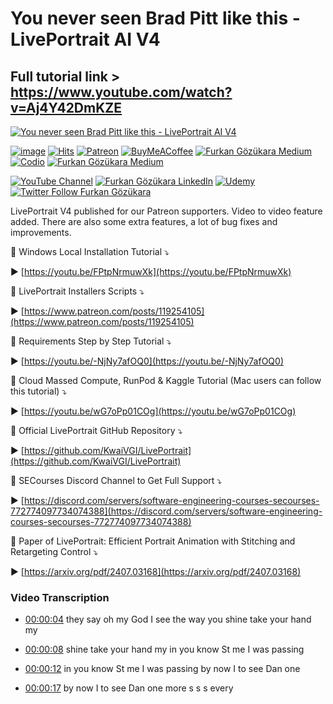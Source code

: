 # You never seen Brad Pitt like this - LivePortrait AI V4

## Full tutorial link > https://www.youtube.com/watch?v=Aj4Y42DmKZE

[![You never seen Brad Pitt like this - LivePortrait AI V4](https://img.youtube.com/vi/Aj4Y42DmKZE/sddefault.jpg)](https://www.youtube.com/watch?v=Aj4Y42DmKZE "You never seen Brad Pitt like this - LivePortrait AI V4")

[![image](https://img.shields.io/discord/772774097734074388?label=Discord&logo=discord)](https://discord.com/servers/software-engineering-courses-secourses-772774097734074388) [![Hits](https://hits.sh/github.com/FurkanGozukara/Stable-Diffusion/blob/main/Tutorials/You-never-seen-Brad-Pitt-like-this-LivePortrait-AI-V4.md.svg?style=plastic&label=Hits%20Since%2025.08.27&labelColor=007ec6&logo=SECourses)](https://hits.sh/github.com/FurkanGozukara/Stable-Diffusion/blob/main/Tutorials/You-never-seen-Brad-Pitt-like-this-LivePortrait-AI-V4.md)
[![Patreon](https://img.shields.io/badge/Patreon-Support%20Me-F2EB0E?style=for-the-badge&logo=patreon)](https://www.patreon.com/c/SECourses) [![BuyMeACoffee](https://img.shields.io/badge/Buy%20Me%20a%20Coffee-ffdd00?style=for-the-badge&logo=buy-me-a-coffee&logoColor=black)](https://www.buymeacoffee.com/DrFurkan) [![Furkan Gözükara Medium](https://img.shields.io/badge/Medium-Follow%20Me-800080?style=for-the-badge&logo=medium&logoColor=white)](https://medium.com/@furkangozukara) [![Codio](https://img.shields.io/static/v1?style=for-the-badge&message=Articles&color=4574E0&logo=Codio&logoColor=FFFFFF&label=CivitAI)](https://civitai.com/user/SECourses/articles) [![Furkan Gözükara Medium](https://img.shields.io/badge/DeviantArt-Follow%20Me-990000?style=for-the-badge&logo=deviantart&logoColor=white)](https://www.deviantart.com/monstermmorpg)

[![YouTube Channel](https://img.shields.io/badge/YouTube-SECourses-C50C0C?style=for-the-badge&logo=youtube)](https://www.youtube.com/SECourses)  [![Furkan Gözükara LinkedIn](https://img.shields.io/badge/LinkedIn-Follow%20Me-0077B5?style=for-the-badge&logo=linkedin&logoColor=white)](https://www.linkedin.com/in/furkangozukara/)   [![Udemy](https://img.shields.io/static/v1?style=for-the-badge&message=Stable%20Diffusion%20Course&color=A435F0&logo=Udemy&logoColor=FFFFFF&label=Udemy)](https://www.udemy.com/course/stable-diffusion-dreambooth-lora-zero-to-hero/?referralCode=E327407C9BDF0CEA8156) [![Twitter Follow Furkan Gözükara](https://img.shields.io/badge/Twitter-Follow%20Me-1DA1F2?style=for-the-badge&logo=twitter&logoColor=white)](https://twitter.com/GozukaraFurkan)


LivePortrait V4 published for our Patreon supporters. Video to video feature added. There are also some extra features, a lot of bug fixes and improvements.

🔗 Windows Local Installation Tutorial ️⤵️

▶️ [https://youtu.be/FPtpNrmuwXk](https://youtu.be/FPtpNrmuwXk)

🔗 LivePortrait Installers Scripts ⤵️

▶️ [https://www.patreon.com/posts/119254105](https://www.patreon.com/posts/119254105)

🔗 Requirements Step by Step Tutorial ⤵️

▶️ [https://youtu.be/-NjNy7afOQ0](https://youtu.be/-NjNy7afOQ0)

🔗 Cloud Massed Compute, RunPod & Kaggle Tutorial (Mac users can follow this tutorial) ⤵️

▶️ [https://youtu.be/wG7oPp01COg](https://youtu.be/wG7oPp01COg)

🔗 Official LivePortrait GitHub Repository ⤵️

▶️ [https://github.com/KwaiVGI/LivePortrait](https://github.com/KwaiVGI/LivePortrait)

🔗 SECourses Discord Channel to Get Full Support ⤵️

▶️ [https://discord.com/servers/software-engineering-courses-secourses-772774097734074388](https://discord.com/servers/software-engineering-courses-secourses-772774097734074388)

🔗 Paper of LivePortrait: Efficient Portrait Animation with Stitching and Retargeting Control ⤵️

▶️ [https://arxiv.org/pdf/2407.03168](https://arxiv.org/pdf/2407.03168)



### Video Transcription


- [00:00:04](https://www.youtube.com/watch?v=Aj4Y42DmKZE&t=4) they say oh my God I see the way you shine take your hand my

- [00:00:08](https://www.youtube.com/watch?v=Aj4Y42DmKZE&t=8) shine take your hand my in you know St me I was passing

- [00:00:12](https://www.youtube.com/watch?v=Aj4Y42DmKZE&t=12) in you know St me I was passing by now I to see Dan one

- [00:00:17](https://www.youtube.com/watch?v=Aj4Y42DmKZE&t=17) by now I to see Dan one more s s s every
